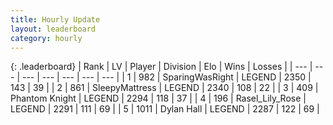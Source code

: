 ```yaml
---
title: Hourly Update
layout: leaderboard
category: hourly
---
```


{: .leaderboard}
| Rank | LV | Player | Division | Elo | Wins | Losses |
| --- | --- | --- | --- | --- | --- | --- |
| <span data-change="0">1</span> | 982 | <span title="ID: 402846">SparingWasRight</span> | LEGEND | <span data-change="0">2350</span> | <span data-change="0">143</span> | <span data-change="0">39</span> |
| <span data-change="0">2</span> | 861 | <span title="ID: 153129">SleepyMattress</span> | LEGEND | <span data-change="0">2340</span> | <span data-change="0">108</span> | <span data-change="0">22</span> |
| <span data-change="1">3</span> | 409 | <span title="ID: 742939">Phantom Knight</span> | LEGEND | <span data-change="4">2294</span> | <span data-change="1">118</span> | <span data-change="0">37</span> |
| <span data-change="-1">4</span> | 196 | <span title="ID: 400903">Rasel_Lily_Rose</span> | LEGEND | <span data-change="0">2291</span> | <span data-change="0">111</span> | <span data-change="0">69</span> |
| <span data-change="0">5</span> | 1011 | <span title="ID: 174294">Dylan Hall</span> | LEGEND | <span data-change="0">2287</span> | <span data-change="0">122</span> | <span data-change="0">69</span> |